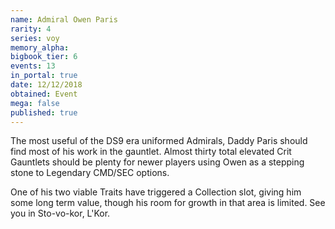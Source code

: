 ```yaml
---
name: Admiral Owen Paris
rarity: 4
series: voy
memory_alpha:
bigbook_tier: 6
events: 13
in_portal: true
date: 12/12/2018
obtained: Event
mega: false
published: true
---
```


The most useful of the DS9 era uniformed Admirals, Daddy Paris should find most of his work in the gauntlet. Almost thirty total elevated Crit Gauntlets should be plenty for newer players using Owen as a stepping stone to Legendary CMD/SEC options.

One of his two viable Traits have triggered a Collection slot, giving him some long term value, though his room for growth in that area is limited. See you in Sto-vo-kor, L'Kor.
